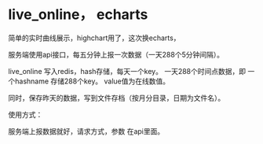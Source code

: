# live_online， echarts


简单的实时曲线展示，highchart用了，这次换echarts， 

服务端使用api接口，每五分钟上报一次数据（一天288个5分钟间隔）。

live_online 写入redis，hash存储，每天一个key。 一天288个时间点数据，即 一个hashname 存储288个key。 value值为在线数值。

同时，保存昨天的数据，写到文件存档（按月分目录，日期为文件名）。


使用方式：

服务端上报数据就好，请求方式，参数 在api里面。
